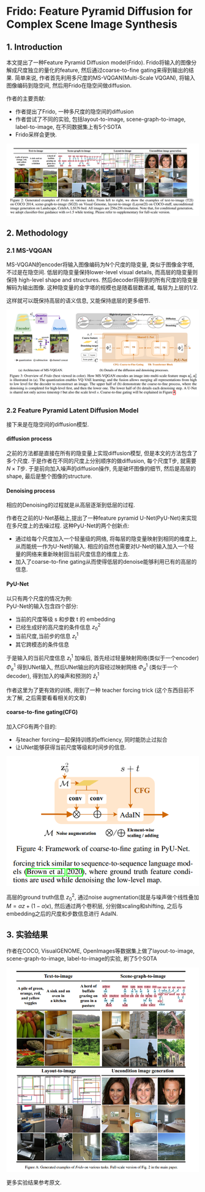 # Frido: Feature Pyramid Diffusion for Complex Scene Image Synthesis

## 1. Introduction
本文提出了一种Feature Pyramid Diffusion model(Frido). Frido将输入的图像分解成尺度独立的量化的feature, 然后通过coarse-to-fine gating来得到输出的结果. 简单来说, 作者首先利用多尺度的MS-VQGAN(Multi-Scale VQGAN), 将输入图像编码到隐空间, 然后用Frido在隐空间做diffusion.  

作者的主要贡献:
* 作者提出了Frido, 一种多尺度的隐空间的diffusion
* 作者尝试了不同的实验, 包括layout-to-image, scene-graph-to-image, label-to-image, 在不同数据集上有5个SOTA
* Frido采样会更快.

![img](res/013/1.png)

## 2. Methodology
### 2.1 MS-VQGAN
MS-VQGAN的encoder将输入图像编码为N个尺度的隐变量, 类似于图像金字塔, 不过是在隐空间. 低层的隐变量保持lower-level visual details, 而高层的隐变量则保持 high-level shape and structures. 然后decoder将得到的所有尺度的隐变量解码为输出图像. 这种隐变量的金字塔的规模也是随着层数递减, 每层为上层的1/2.

这样就可以既保持高层的语义信息, 又能保持底层的更多细节.

![img](res/013/2.png)

### 2.2 Feature Pyramid Latent Diffusion Model
接下来是在隐空间的diffusion模型.

#### diffusion process
之前的方法都是直接在所有的隐变量上实现diffusion模型, 但是本文的方法包含了多个尺度. 于是作者在不同的尺度上分别顺序的做diffusion, 每个尺度T步, 就需要 $N \times T$步. 于是前向加入噪声的diffusion操作, 先是破坏图像的细节, 然后是高层的shape, 最后是整个图像的structure.

#### Denoising process
相应的Denoising的过程就是从高层逐渐到低层的过程.  

作者在之前的U-Net基础上,提出了一种feature pyramid U-Net(PyU-Net)来实现在多尺度上的去噪过程. 这种PyU-Net的两个创新点:
* 通过给每个尺度加入一个轻量级的网络, 将每层的隐变量映射到相同的维度上, 从而能统一作为U-Net的输入. 相应的自然也需要对U-Net的输入加入一个轻量的网络来重新映射回当前尺度信息的维度上去.
* 加入了coarse-to-fine gating从而使得低层的denoise能够利用已有的高层的信息.

#### PyU-Net
以只有两个尺度的情况为例:  
PyU-Net的输入包含四个部分:
* 当前的尺度等级 s 和步数 t 的 embedding
* 已经生成好的高尺度的条件信息 $z_0^2$
* 当前尺度,当前步的信息 $z_t^1$
* 其它跨模态的条件信息

于是输入的当前尺度信息 $z_t^1$ 加噪后, 首先经过轻量映射网络(类似于一个encoder) $\Phi_e^1$ 得到UNet输入, 然后UNet输出的内容经过映射网络 $\Phi_d^1$ (类似于一个decoder), 得到加入的噪声和预测的 $\hat{z}_t^1$

作者这里为了更有效的训练, 用到了一种 teacher forcing trick (这个东西目前不太了解, 之后需要看看相关的文章)

#### coarse-to-fine gating(CFG)
加入CFG有两个目的:
* 与teacher forcing一起保持训练的efficiency, 同时能防止过拟合
* 让UNet能够获得当前尺度等级和时间步的信息.

![img](res/013/3.png)

高层的ground truth信息 $z_0^2$, 通过noise augmentation(就是与噪声做个线性叠加 $M = \alpha z + (1-\alpha)\epsilon$), 然后通过两个卷积层, 分别做scaling和shifting, 之后与embedding之后的尺度和步数信息进行 AdaIN.

## 3. 实验结果
作者在COCO, VisualGENOME, OpenImages等数据集上做了layout-to-image, scene-graph-to-image, label-to-image的实验, 刷了5个SOTA

![img](res/013/4.png)

更多实验结果参考原文. 

